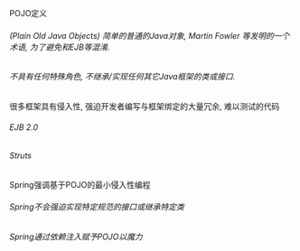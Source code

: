 POJO定义
###### (Plain Old Java Objects) 简单的普通的Java对象, Martin Fowler 等发明的一个术语, 为了避免和EJB等混淆.
###### 不具有任何特殊角色, 不继承/实现任何其它Java框架的类或接口.

很多框架具有侵入性, 强迫开发者编写与框架绑定的大量冗余, 难以测试的代码
###### EJB 2.0
###### Struts

Spring强调基于POJO的最小侵入性编程
###### Spring不会强迫实现特定规范的接口或继承特定类
###### Spring通过依赖注入赋予POJO以魔力

